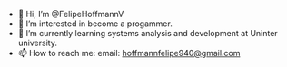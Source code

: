 - 👋 Hi, I’m @FelipeHoffmannV
- 👀 I’m interested in become a progammer.
- 🌱 I’m currently learning systems analysis and development at Uninter university.
- 📫 How to reach me: email: hoffmannfelipe940@gmail.com
<!---
FelipeHoffmannV/FelipeHoffmannV is a ✨ special ✨ repository because its `README.md` (this file) appears on your GitHub profile.
You can click the Preview link to take a look at your changes.
--->
